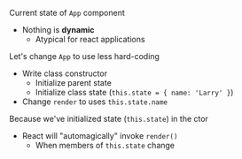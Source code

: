Current state of `App` component
- Nothing is **dynamic**
	- Atypical for react applications

Let's change `App` to use less hard-coding
- Write class constructor
	- Initialize parent state
	- Initialize class state (`this.state = { name: 'Larry' }`)
- Change `render` to uses `this.state.name`

Because we've initialized state (`this.state`) in the ctor
- React will "automagically" invoke `render()` 
	- When members of `this.state` change